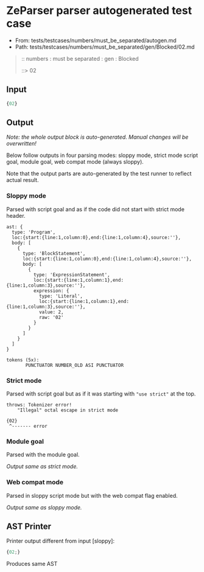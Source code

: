 # ZeParser parser autogenerated test case

- From: tests/testcases/numbers/must_be_separated/autogen.md
- Path: tests/testcases/numbers/must_be_separated/gen/Blocked/02.md

> :: numbers : must be separated : gen : Blocked
>
> ::> 02

## Input


`````js
{02}
`````

## Output

_Note: the whole output block is auto-generated. Manual changes will be overwritten!_

Below follow outputs in four parsing modes: sloppy mode, strict mode script goal, module goal, web compat mode (always sloppy).

Note that the output parts are auto-generated by the test runner to reflect actual result.

### Sloppy mode

Parsed with script goal and as if the code did not start with strict mode header.

`````
ast: {
  type: 'Program',
  loc:{start:{line:1,column:0},end:{line:1,column:4},source:''},
  body: [
    {
      type: 'BlockStatement',
      loc:{start:{line:1,column:0},end:{line:1,column:4},source:''},
      body: [
        {
          type: 'ExpressionStatement',
          loc:{start:{line:1,column:1},end:{line:1,column:3},source:''},
          expression: {
            type: 'Literal',
            loc:{start:{line:1,column:1},end:{line:1,column:3},source:''},
            value: 2,
            raw: '02'
          }
        }
      ]
    }
  ]
}

tokens (5x):
       PUNCTUATOR NUMBER_OLD ASI PUNCTUATOR
`````

### Strict mode

Parsed with script goal but as if it was starting with `"use strict"` at the top.

`````
throws: Tokenizer error!
    "Illegal" octal escape in strict mode

{02}
 ^------- error
`````


### Module goal

Parsed with the module goal.

_Output same as strict mode._

### Web compat mode

Parsed in sloppy script mode but with the web compat flag enabled.

_Output same as sloppy mode._

## AST Printer

Printer output different from input [sloppy]:

````js
{02;}
````

Produces same AST
